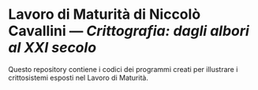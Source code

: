 # Lavoro di Maturità di Niccolò Cavallini &mdash; <i> Crittografia: dagli albori al XXI secolo </i>

Questo repository contiene i codici dei programmi creati per illustrare i crittosistemi esposti nel Lavoro di Maturità.
